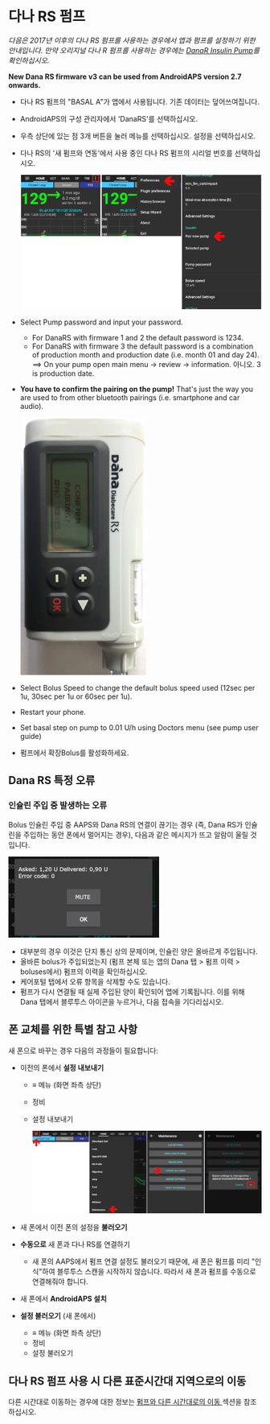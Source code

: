 # 다나 RS 펌프

*다음은 2017년 이후의 다나 RS 펌프를 사용하는 경우에서 앱과 펌프를 설정하기 위한 안내입니다. 만약 오리지널 다나 R 펌프를 사용하는 경우에는 [DanaR Insulin Pump](./DanaR-Insulin-Pump)를 확인하십시오.*

**New Dana RS firmware v3 can be used from AndroidAPS version 2.7 onwards.**

* 다나 RS 펌프의 "BASAL A"가 앱에서 사용됩니다. 기존 데이터는 덮어쓰여집니다.

* AndroidAPS의 구성 관리자에서 'DanaRS'를 선택하십시오.

* 우측 상단에 있는 점 3개 버튼을 눌러 메뉴를 선택하십시오. 설정을 선택하십시오.

* 다나 RS의 '새 펌프와 연동'에서 사용 중인 다나 RS 펌프의 시리얼 번호를 선택하십시오.
  
  ![AAPS pair Dana RS](../images/AAPS_DanaRSPairing.png)

* Select Pump password and input your password.
  
  * For DanaRS with firmware 1 and 2 the default password is 1234.
  * For DanaRS with firmware 3 the default password is a combination of production month and production date (i.e. month 01 and day 24). ==> On your pump open main menu -> review -> information. 아니오. 3 is production date.

* **You have to confirm the pairing on the pump!** That's just the way you are used to from other bluetooth pairings (i.e. smartphone and car audio).
  
  ![Dana RS confirmation pairing](../images/DanaRS_Pairing.png)

* Select Bolus Speed to change the default bolus speed used (12sec per 1u, 30sec per 1u or 60sec per 1u).

* Restart your phone.

* Set basal step on pump to 0.01 U/h using Doctors menu (see pump user guide)

* 펌프에서 확장Bolus를 활성화하세요.

## Dana RS 특정 오류

### 인슐린 주입 중 발생하는 오류

Bolus 인슐린 주입 중 AAPS와 Dana RS의 연결이 끊기는 경우 (즉, Dana RS가 인슐린을 주입하는 동안 폰에서 멀어지는 경우), 다음과 같은 메시지가 뜨고 알람이 울릴 것입니다.

![인슐린 주입 알람](../images/DanaRS_Error_bolus.png)

* 대부분의 경우 이것은 단지 통신 상의 문제이며, 인슐린 양은 올바르게 주입됩니다.
* 올바른 bolus가 주입되었는지 (펌프 본체 또는 앱의 Dana 탭 > 펌프 이력 > boluses에서) 펌프의 이력을 확인하십시오.
* 케어포털 탭에서 오류 항목을 삭제할 수도 있습니다.
* 펌프가 다시 연결될 때 실제 주입된 양이 확인되어 앱에 기록됩니다. 이를 위해 Dana 탭에서 블루투스 아이콘을 누르거나, 다음 접속을 기다리십시오.

## 폰 교체를 위한 특별 참고 사항

새 폰으로 바꾸는 경우 다음의 과정들이 필요합니다:

* 이전의 폰에서 **설정 내보내기**
  
  * ≡ 메뉴 (화면 좌측 상단)
  * 정비
  * 설정 내보내기
    
    ![AAPS 설정 내보내기](../images/AAPS_ExportSettings.png)

* 새 폰에서 이전 폰의 설정을 **불러오기**

* **수동으로** 새 폰과 다나 RS를 연결하기 
  * 새 폰의 AAPS에서 펌프 연결 설정도 불러오기 때문에, 새 폰은 펌프를 미리 "인식"하여 블루투스 스캔을 시작하지 않습니다. 따라서 새 폰과 펌프를 수동으로 연결해줘야 합니다.
* 새 폰에서 **AndroidAPS 설치**
* **설정 불러오기** (새 폰에서) 
  * ≡ 메뉴 (화면 좌측 상단)
  * 정비
  * 설정 불러오기

## 다나 RS 펌프 사용 시 다른 표준시간대 지역으로의 이동

다른 시간대로 이동하는 경우에 대한 정보는 [펌프와 다른 시간대로의 이동 ](../Usage/Timezone-traveling#danarv2-danars) 섹션을 참조하십시오.